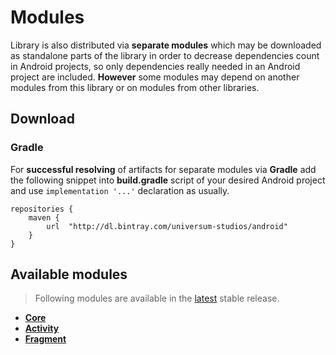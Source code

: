 Modules
===============

Library is also distributed via **separate modules** which may be downloaded as standalone parts of
the library in order to decrease dependencies count in Android projects, so only dependencies really
needed in an Android project are included. **However** some modules may depend on another modules
from this library or on modules from other libraries.

## Download ##

### Gradle ###

For **successful resolving** of artifacts for separate modules via **Gradle** add the following snippet
into **build.gradle** script of your desired Android project and use `implementation '...'` declaration
as usually.

    repositories {
        maven {
            url  "http://dl.bintray.com/universum-studios/android"
        }
    }

## Available modules ##
> Following modules are available in the [latest](https://github.com/universum-studios/android_universi/releases "Latest Releases page") stable release.

- **[Core](https://github.com/universum-studios/android_universi/tree/master/library-core)**
- **[Activity](https://github.com/universum-studios/android_universi/tree/master/library-activity)**
- **[Fragment](https://github.com/universum-studios/android_universi/tree/master/library-fragment)**
